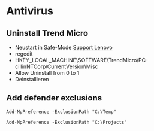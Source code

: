 # Antivirus

## Uninstall Trend Micro

- Neustart in Safe-Mode [Support Lenovo](https://pcsupport.lenovo.com/ch/de/products/laptops-and-netbooks/thinkpad-13-series-laptop/thinkpad-13-type-20j1-20j2/solutions/ht116905)
- regedit
- HKEY_LOCAL_MACHINE\SOFTWARE\TrendMicro\PC-cillinNTCorp\CurrentVersion\Misc
- Allow Uninstall from 0 to 1
- Deinstallieren

## Add defender exclusions

```bs
Add-MpPreference -ExclusionPath "C:\Temp"
```

```bs
Add-MpPreference -ExclusionPath "C:\Projects"
```
